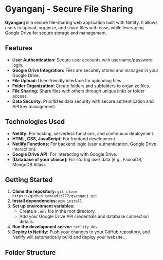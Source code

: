 # Gyanganj - Secure File Sharing

**Gyanganj** is a secure file-sharing web application built with Netlify. It allows users to upload, organize, and share files with ease, while leveraging Google Drive for secure storage and management.

## Features

* **User Authentication:** Secure user accounts with username/password login.
* **Google Drive Integration:**  Files are securely stored and managed in your Google Drive.
* **File Upload:** User-friendly interface for uploading files.
* **Folder Organization:** Create folders and subfolders to organize files.
* **File Sharing:**  Share files with others through unique links or folder access.
* **Data Security:**  Prioritizes data security with secure authentication and API key management.

## Technologies Used

* **Netlify:**  For hosting, serverless functions, and continuous deployment.
* **HTML, CSS, JavaScript:**  For frontend development.
* **Netlify Functions:** For backend logic (user authentication, Google Drive interaction).
* **Google Drive API:** For interacting with Google Drive.
* **[Database of your choice]:** For storing user data (e.g., FaunaDB, MongoDB Atlas).

## Getting Started

1. **Clone the repository:** `git clone https://github.com/adiz777/gyanganj.git` 
2. **Install dependencies:** `npm install`
3. **Set up environment variables:**
    * Create a `.env` file in the root directory.
    * Add your Google Drive API credentials and database connection details.
4. **Run the development server:** `netlify dev`
5. **Deploy to Netlify:** Push your changes to your GitHub repository, and Netlify will automatically build and deploy your website.

## Folder Structure
